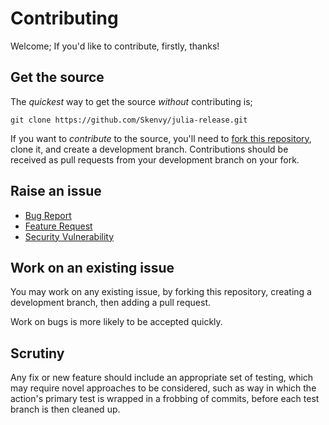 # Contributing
Welcome; If you'd like to contribute, firstly, thanks!
## Get the source
The _quickest_ way to get the source _without_ contributing is;
```
git clone https://github.com/Skenvy/julia-release.git
```
If you want to _contribute_ to the source, you'll need to [fork this repository](https://github.com/Skenvy/julia-release/fork), clone it, and create a development branch. Contributions should be received as pull requests from your development branch on your fork.
## Raise an issue
* [Bug Report](https://github.com/Skenvy/julia-release/issues/new?assignees=&labels=bug&template=bug-report.yaml)
* [Feature Request](https://github.com/Skenvy/julia-release/issues/new?assignees=&labels=enhancement&template=feature-request.yaml)
* [Security Vulnerability](https://github.com/Skenvy/julia-release/issues/new?assignees=&labels=security&template=security-vulnerability.yaml)
## Work on an existing issue
You may work on any existing issue, by forking this repository, creating a development branch, then adding a pull request.

Work on bugs is more likely to be accepted quickly.

## Scrutiny
Any fix or new feature should include an appropriate set of testing, which may require novel approaches to be considered, such as way in which the action's primary test is wrapped in a frobbing of commits, before each test branch is then cleaned up.
